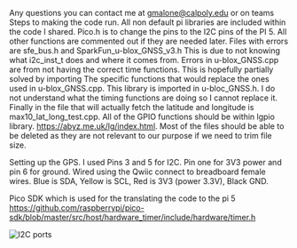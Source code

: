 Any questions you can contact me at gmalone@calpoly.edu or on teams
Steps to making the code run.
All non default pi libraries are included within the code I shared. 
Pico.h is to change the pins to the I2C pins of the PI 5. All other functions are commented out if they are needed later.
Files with errors are sfe_bus.h and SparkFun_u-blox_GNSS_v3.h This is due to not knowing what i2c_inst_t does and where it comes from.
Errors in u-blox_GNSS.cpp are from not having the correct time functions. This is hopefully partially solved by importing <chrono> The specific functions that would replace the ones used in u-blox_GNSS.cpp. This library is imported in u-bloc_GNSS.h. I do not understand what the timing functions are doing so I cannot replace it.
Finally in the file that will actually fetch the latitude and longitude is max10_lat_long_test.cpp. All of the GPIO functions should be within lgpio library. https://abyz.me.uk/lg/index.html.
Most of the files should be able to be deleted as they are not relevant to our purpose if we need to trim file size.

Setting up the GPS. I used Pins 3 and 5 for I2C. Pin one for 3V3 power and pin 6 for ground. Wired using the Qwiic connect to breadboard female wires. Blue is SDA, Yellow is SCL, Red is 3V3 (power 3.3V), Black GND.

Pico SDK which is used for the translating the code to the pi 5 https://github.com/raspberrypi/pico-sdk/blob/master/src/host/hardware_timer/include/hardware/timer.h 

![I2C ports](https://cdn.sparkfun.com/assets/learn_tutorials/4/4/9/pin-labels-on-pi-ver2.png)
